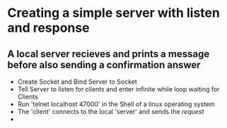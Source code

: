 


# Creating a simple server with listen and response

## A local server recieves and prints a message before also sending a confirmation answer

- Create Socket and Bind Server to Socket
- Tell Server to listen for clients and enter infinite while loop waiting for Clients
- Run 'telnet localhost 47000' in the Shell of a linux operating system
- The 'client' connects to the local 'server' and sends the *request*
-

